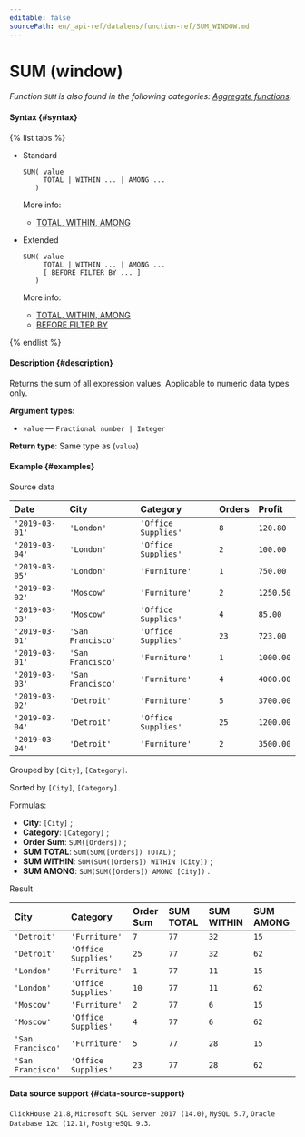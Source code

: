 ```yaml
---
editable: false
sourcePath: en/_api-ref/datalens/function-ref/SUM_WINDOW.md
---
```


# SUM (window)

_Function `SUM` is also found in the following categories: [Aggregate functions](SUM.md)._

#### Syntax {#syntax}

{% list tabs %}

- Standard

  ```
  SUM( value
       TOTAL | WITHIN ... | AMONG ...
     )
  ```

  More info:
  - [TOTAL, WITHIN, AMONG](window-functions.md#syntax-grouping)

- Extended

  ```
  SUM( value
       TOTAL | WITHIN ... | AMONG ...
       [ BEFORE FILTER BY ... ]
     )
  ```

  More info:
  - [TOTAL, WITHIN, AMONG](window-functions.md#syntax-grouping)
  - [BEFORE FILTER BY](window-functions.md#syntax-before-filter-by)

{% endlist %}

#### Description {#description}
Returns the sum of all expression values. Applicable to numeric data types only.

**Argument types:**
- `value` — `Fractional number | Integer`


**Return type**: Same type as (`value`)

#### Example {#examples}




Source data

| **Date**       | **City**          | **Category**        | **Orders**   | **Profit**   |
|:---------------|:------------------|:--------------------|:-------------|:-------------|
| `'2019-03-01'` | `'London'`        | `'Office Supplies'` | `8`          | `120.80`     |
| `'2019-03-04'` | `'London'`        | `'Office Supplies'` | `2`          | `100.00`     |
| `'2019-03-05'` | `'London'`        | `'Furniture'`       | `1`          | `750.00`     |
| `'2019-03-02'` | `'Moscow'`        | `'Furniture'`       | `2`          | `1250.50`    |
| `'2019-03-03'` | `'Moscow'`        | `'Office Supplies'` | `4`          | `85.00`      |
| `'2019-03-01'` | `'San Francisco'` | `'Office Supplies'` | `23`         | `723.00`     |
| `'2019-03-01'` | `'San Francisco'` | `'Furniture'`       | `1`          | `1000.00`    |
| `'2019-03-03'` | `'San Francisco'` | `'Furniture'`       | `4`          | `4000.00`    |
| `'2019-03-02'` | `'Detroit'`       | `'Furniture'`       | `5`          | `3700.00`    |
| `'2019-03-04'` | `'Detroit'`       | `'Office Supplies'` | `25`         | `1200.00`    |
| `'2019-03-04'` | `'Detroit'`       | `'Furniture'`       | `2`          | `3500.00`    |

Grouped by `[City]`, `[Category]`.

Sorted by `[City]`, `[Category]`.

Formulas:

- **City**: `[City]` ;
- **Category**: `[Category]` ;
- **Order Sum**: `SUM([Orders])` ;
- **SUM TOTAL**: `SUM(SUM([Orders]) TOTAL)` ;
- **SUM WITHIN**: `SUM(SUM([Orders]) WITHIN [City])` ;
- **SUM AMONG**: `SUM(SUM([Orders]) AMONG [City])` .


Result

| **City**          | **Category**        | **Order Sum**   | **SUM TOTAL**   | **SUM WITHIN**   | **SUM AMONG**   |
|:------------------|:--------------------|:----------------|:----------------|:-----------------|:----------------|
| `'Detroit'`       | `'Furniture'`       | `7`             | `77`            | `32`             | `15`            |
| `'Detroit'`       | `'Office Supplies'` | `25`            | `77`            | `32`             | `62`            |
| `'London'`        | `'Furniture'`       | `1`             | `77`            | `11`             | `15`            |
| `'London'`        | `'Office Supplies'` | `10`            | `77`            | `11`             | `62`            |
| `'Moscow'`        | `'Furniture'`       | `2`             | `77`            | `6`              | `15`            |
| `'Moscow'`        | `'Office Supplies'` | `4`             | `77`            | `6`              | `62`            |
| `'San Francisco'` | `'Furniture'`       | `5`             | `77`            | `28`             | `15`            |
| `'San Francisco'` | `'Office Supplies'` | `23`            | `77`            | `28`             | `62`            |




#### Data source support {#data-source-support}

`ClickHouse 21.8`, `Microsoft SQL Server 2017 (14.0)`, `MySQL 5.7`, `Oracle Database 12c (12.1)`, `PostgreSQL 9.3`.
